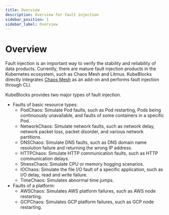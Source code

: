 ```yaml
---
title: Overview
description: Overview for fault injection
sidebar_position: 1
sidebar_label: Overview
---
```


# Overview

Fault injection is an important way to verify the stability and reliability of data products. Currently, there are mature fault injection products in the Kubernetes ecosystem, such as Chaos Mesh and Litmus. KubeBlocks directly integrates [Chaos Mesh](https://chaos-mesh.org/) as an add-on and performs fault injection through CLI.

KubeBlocks provides two major types of fault injection.

- Faults of basic resource types:
  - PodChaos: Simulate Pod faults, such as Pod restarting, Pods being continuously unavailable, and faults of some containers in a specific Pod.
  - NetworkChaos: Simulate network faults, such as network delay, network packet loss, packet disorder, and various network partitions.
  - DNSChaos: Simulate DNS faults, such as DNS domain name resolution failure and returning the wrong IP address.
  - HTTPChaos: Simulate HTTP communication faults, such as HTTP communication delays.
  - StressChaos: Simulate CPU or memory hogging scenarios.
  - IOChaos: Simulate the file I/O fault of a specific application, such as I/O delay, read and write failure.
  - TimeChaos: Simulates abnormal time jumps.
- Faults of a platform:
  - AWSChaos: Simulates AWS platform failures, such as AWS node restarting.
  - GCPChaos: Simulates GCP platform failures, such as GCP node restarting.
